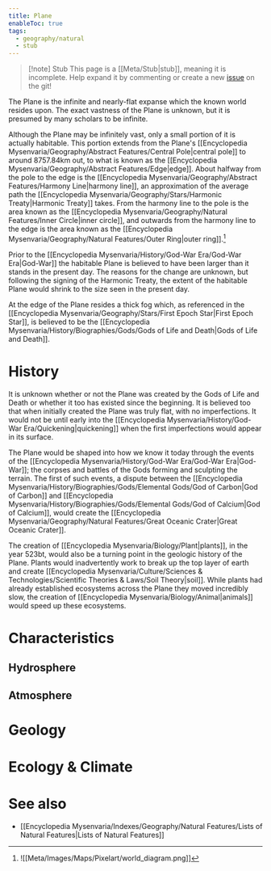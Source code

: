 ```yaml
---
title: Plane
enableToc: true
tags:
  - geography/natural
  - stub
---
```


> [!note] Stub
> This page is a [[Meta/Stub|stub]], meaning it is incomplete. Help expand it by commenting or create a new [issue](https://github.com/RagtimeGal/quartz--encyclopedia-mysenvaria/issues/new/choose) on the git!

The Plane is the infinite and nearly-flat expanse which the known world resides upon. The exact vastness of the Plane is unknown, but it is presumed by many scholars to be infinite. 

Although the Plane may be infinitely vast, only a small portion of it is actually habitable. This portion extends from the Plane's [[Encyclopedia Mysenvaria/Geography/Abstract Features/Central Pole|central pole]] to around 8757.84km out, to what is known as the [[Encyclopedia Mysenvaria/Geography/Abstract Features/Edge|edge]]. About halfway from the pole to the edge is the [[Encyclopedia Mysenvaria/Geography/Abstract Features/Harmony Line|harmony line]], an approximation of the average path the [[Encyclopedia Mysenvaria/Geography/Stars/Harmonic Treaty|Harmonic Treaty]] takes. From the harmony line to the pole is the area known as the [[Encyclopedia Mysenvaria/Geography/Natural Features/Inner Circle|inner circle]], and outwards from the harmony line to the edge is the area known as the [[Encyclopedia Mysenvaria/Geography/Natural Features/Outer Ring|outer ring]].[^figure1]

Prior to the [[Encyclopedia Mysenvaria/History/God-War Era/God-War Era|God-War]] the habitable Plane is believed to have been larger than it stands in the present day. The reasons for the change are unknown, but following the signing of the Harmonic Treaty, the extent of the habitable Plane would shrink to the size seen in the present day.

At the edge of the Plane resides a thick fog which, as referenced in the [[Encyclopedia Mysenvaria/Geography/Stars/First Epoch Star|First Epoch Star]], is believed to be the [[Encyclopedia Mysenvaria/History/Biographies/Gods/Gods of Life and Death|Gods of Life and Death]].
# History
It is unknown whether or not the Plane was created by the Gods of Life and Death or whether it too has existed since the beginning. It is believed too that when initially created the Plane was truly flat, with no imperfections. It would not be until early into the [[Encyclopedia Mysenvaria/History/God-War Era/Quickening|quickening]] when the first imperfections would appear in its surface.

The Plane would be shaped into how we know it today through the events of the [[Encyclopedia Mysenvaria/History/God-War Era/God-War Era|God-War]]; the corpses and battles of the Gods forming and sculpting the terrain. The first of such events, a dispute between the [[Encyclopedia Mysenvaria/History/Biographies/Gods/Elemental Gods/God of Carbon|God of Carbon]] and [[Encyclopedia Mysenvaria/History/Biographies/Gods/Elemental Gods/God of Calcium|God of Calcium]], would create the [[Encyclopedia Mysenvaria/Geography/Natural Features/Great Oceanic Crater|Great Oceanic Crater]].

The creation of [[Encyclopedia Mysenvaria/Biology/Plant|plants]], in the year 523bt, would also be a turning point in the geologic history of the Plane. Plants would inadvertently work to break up the top layer of earth and create [[Encyclopedia Mysenvaria/Culture/Sciences & Technologies/Scientific Theories & Laws/Soil Theory|soil]]. While plants had already established ecosystems across the Plane they moved incredibly slow, the creation of [[Encyclopedia Mysenvaria/Biology/Animal|animals]] would speed up these ecosystems.
# Characteristics
## Hydrosphere

## Atmosphere

# Geology

# Ecology & Climate

# See also
- [[Encyclopedia Mysenvaria/Indexes/Geography/Natural Features/Lists of Natural Features|Lists of Natural Features]]


[^figure1]: ![[Meta/Images/Maps/Pixelart/world_diagram.png]]